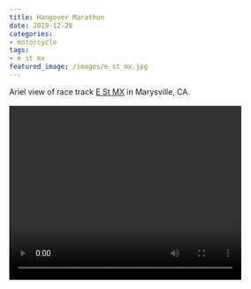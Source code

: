 ```yaml
---
title: Hangover Marathon
date: 2019-12-28
categories:
- motorcycle
tags:
- e st mx
featured_image: /images/e_st_mx.jpg
---
```


Ariel view of race track [E St MX](http://estreetmxpark.com) in Marysville, CA.  
<br>
<video width="420" height="315" controls>
  <source src="https://s3-us-west-1.amazonaws.com/mikejobriendji/20191228_DJI_0076.MP4" type="video/mp4">
</video>
<br>
